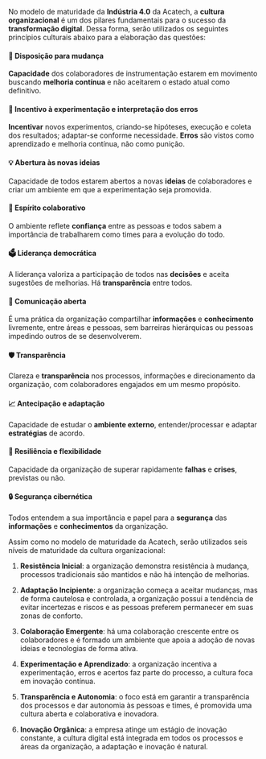 No modelo de maturidade da **Indústria 4.0** da Acatech, a **cultura organizacional** é um dos pilares fundamentais para o sucesso da **transformação digital**. Dessa forma, serão utilizados os seguintes princípios culturais abaixo para a elaboração das questões:

#### 🔄 Disposição para mudança 
**Capacidade** dos colaboradores de instrumentação estarem em movimento buscando **melhoria contínua** e não aceitarem o estado atual como definitivo.

#### 🔬 Incentivo à experimentação e interpretação dos erros
**Incentivar** novos experimentos, criando-se hipóteses, execução e coleta dos resultados; adaptar-se conforme necessidade. **Erros** são vistos como aprendizado e melhoria contínua, não como punição.

#### 💡 Abertura às novas ideias
Capacidade de todos estarem abertos a novas **ideias** de colaboradores e criar um ambiente em que a experimentação seja promovida.

#### 🤝 Espírito colaborativo
O ambiente reflete **confiança** entre as pessoas e todos sabem a importância de trabalharem como times para a evolução do todo.

#### 🗳️ Liderança democrática
A liderança valoriza a participação de todos nas **decisões** e aceita sugestões de melhorias. Há **transparência** entre todos.

#### 📢 Comunicação aberta
É uma prática da organização compartilhar **informações** e **conhecimento** livremente, entre áreas e pessoas, sem barreiras hierárquicas ou pessoas impedindo outros de se desenvolverem.

#### 🛡️ Transparência
Clareza e **transparência** nos processos, informações e direcionamento da organização, com colaboradores engajados em um mesmo propósito.

#### 📈 Antecipação e adaptação
Capacidade de estudar o **ambiente externo**, entender/processar e adaptar **estratégias** de acordo.

#### 🌊 Resiliência e flexibilidade
Capacidade da organização de superar rapidamente **falhas** e **crises**, previstas ou não.

#### 🔒 Segurança cibernética
Todos entendem a sua importância e papel para a **segurança** das **informações** e **conhecimentos** da organização.

Assim como no modelo de maturidade da Acatech, serão utilizados seis níveis de maturidade da cultura organizacional:

1. **Resistência Inicial**: a organização demonstra resistência à mudança, processos tradicionais são mantidos e não há intenção de melhorias.

2. **Adaptação Incipiente**: a organização começa a aceitar mudanças, mas de forma cautelosa e controlada, a organização possui a tendência de evitar incertezas e riscos e as pessoas preferem permanecer em suas zonas de conforto.

3. **Colaboração Emergente**: há uma colaboração crescente entre os colaboradores e é formado um ambiente que apoia a adoção de novas ideias e tecnologias de forma ativa.

4. **Experimentação e Aprendizado**: a organização incentiva a experimentação, erros e acertos faz parte do processo, a cultura foca em inovação contínua.

5. **Transparência e Autonomia**: o foco está em garantir a transparência dos processos e dar autonomia às pessoas e times, é promovida uma cultura aberta e colaborativa e inovadora.

6. **Inovação Orgânica**: a empresa atinge um estágio de inovação constante, a cultura digital está integrada em todos os processos e áreas da organização, a adaptação e inovação é natural.
